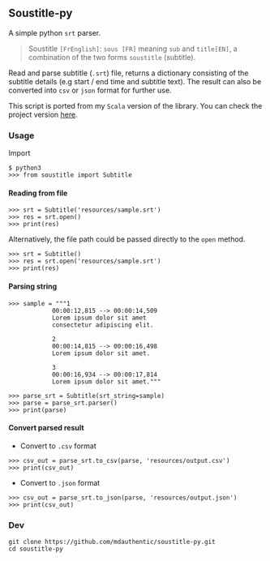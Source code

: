 ## Soustitle-py

A simple python `srt` parser.

>Soustitle `[FrEnglish]`: `sous [FR]` meaning `sub` and `title[EN]`, a combination of the two forms `soustitle` (subtitle).

Read and parse subtitle (`.srt`) file, returns a dictionary consisting of the subtitle details (e.g start / end time and subtitle text). The result can also be converted into `csv` or `json` format for further use.

This script is ported from my `Scala` version of the library. You can check the project version [here](https://github.com/mdauthentic/sous-title).

### Usage

Import
```python3
$ python3
>>> from soustitle import Subtitle
```

#### Reading from file

```python3
>>> srt = Subtitle('resources/sample.srt')
>>> res = srt.open()
>>> print(res)
```

Alternatively, the file path could be passed directly to the `open` method.

```python3
>>> srt = Subtitle()
>>> res = srt.open('resources/sample.srt')
>>> print(res)
```

#### Parsing string
```python3
>>> sample = """1
            00:00:12,815 --> 00:00:14,509
            Lorem ipsum dolor sit amet
            consectetur adipiscing elit.

            2
            00:00:14,815 --> 00:00:16,498
            Lorem ipsum dolor sit amet.

            3
            00:00:16,934 --> 00:00:17,814
            Lorem ipsum dolor sit amet."""

>>> parse_srt = Subtitle(srt_string=sample)
>>> parse = parse_srt.parser()
>>> print(parse)
```

#### Convert parsed result

- Convert to `.csv` format

```python3
>>> csv_out = parse_srt.to_csv(parse, 'resources/output.csv')
>>> print(csv_out)
```

- Convert to `.json` format

```python3
>>> csv_out = parse_srt.to_json(parse, 'resources/output.json')
>>> print(csv_out)
```

### Dev
```
git clone https://github.com/mdauthentic/soustitle-py.git
cd soustitle-py
```